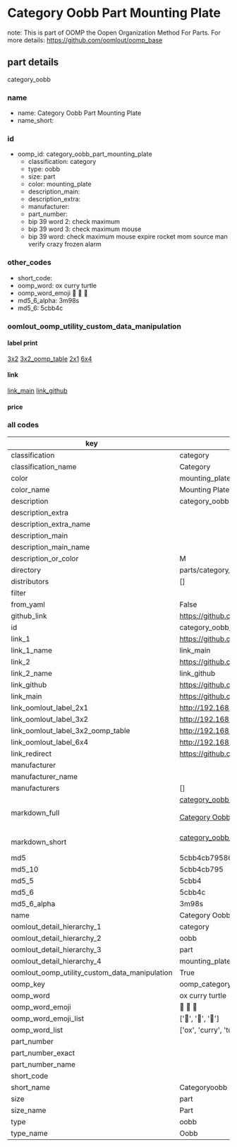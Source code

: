 # Category Oobb Part Mounting Plate  

note: This is part of OOMP the Oopen Organization Method For Parts. For more details: https://github.com/oomlout/oomp_base

##  part details
  



category_oobb



### name
* name: Category Oobb Part Mounting Plate
* name_short: 
### id
* oomp_id: category_oobb_part_mounting_plate
  * classification: category
  * type: oobb
  * size: part
  * color: mounting_plate
  * description_main: 
  * description_extra: 
  * manufacturer: 
  * part_number: 
  * bip 39 word 2: check maximum
  * bip 39 word 3: check maximum mouse
  * bip 39 word: check maximum mouse expire rocket mom source man verify crazy frozen alarm

### other_codes
* short_code: 
* oomp_word: ox curry turtle
* oomp_word_emoji :ox: :curry: :turtle:
* md5_6_alpha: 3m98s
* md5_6: 5cbb4c






### oomlout_oomp_utility_custom_data_manipulation
#### label print
[3x2](http://192.168.1.245:1112/?label=oomp%203m98s)
[3x2_oomp_table](http://192.168.1.108:1112/?label=oomp%203m98s)
[2x1](http://192.168.1.242:1112/?label=oomp%203m98s)
[6x4](http://192.168.1.55:1112/?label=oomp%203m98s)    

#### link

[link_main](https://github.com/oomlout/oomlout_oomp_version_1_messy/tree/main/parts/category_oobb_part_mounting_plate) [link_github](https://github.com/oomlout/oomlout_oomp_version_1_messy/tree/main/parts/category_oobb_part_mounting_plate)                             

#### price







### all codes 
| key | value |  
| --- | --- |  
| classification | category |  
| classification_name | Category |  
| color | mounting_plate |  
| color_name | Mounting Plate |  
| description | category_oobb |  
| description_extra |  |  
| description_extra_name |  |  
| description_main |  |  
| description_main_name |  |  
| description_or_color | M  |  
| directory | parts/category_oobb_part_mounting_plate |  
| distributors | [] |  
| filter |  |  
| from_yaml | False |  
| github_link | https://github.com/oomlout/oomlout_oomp_part_src/tree/main/parts/category_oobb_part_mounting_plate |  
| id | category_oobb_part_mounting_plate |  
| link_1 | https://github.com/oomlout/oomlout_oomp_version_1_messy/tree/main/parts/category_oobb_part_mounting_plate |  
| link_1_name | link_main |  
| link_2 | https://github.com/oomlout/oomlout_oomp_version_1_messy/tree/main/parts/category_oobb_part_mounting_plate |  
| link_2_name | link_github |  
| link_github | https://github.com/oomlout/oomlout_oomp_version_1_messy/tree/main/parts/category_oobb_part_mounting_plate |  
| link_main | https://github.com/oomlout/oomlout_oomp_version_1_messy/tree/main/parts/category_oobb_part_mounting_plate |  
| link_oomlout_label_2x1 | http://192.168.1.242:1112/?label=oomp%203m98s |  
| link_oomlout_label_3x2 | http://192.168.1.245:1112/?label=oomp%203m98s |  
| link_oomlout_label_3x2_oomp_table | http://192.168.1.108:1112/?label=oomp%203m98s |  
| link_oomlout_label_6x4 | http://192.168.1.55:1112/?label=oomp%203m98s |  
| link_redirect | https://github.com/oomlout/oomlout_oomp_version_1_messy/tree/main/parts/category_oobb_part_mounting_plate |  
| manufacturer |  |  
| manufacturer_name |  |  
| manufacturers | [] |  
| markdown_full | [category_oobb_part_mounting_plate](none)<br>[](none)<br>[Category Oobb Part Mounting Plate](none)<br><br> |  
| markdown_short | [category_oobb_part_mounting_plate](none)<br><br> |  
| md5 | 5cbb4cb79586da023b5db50721625938 |  
| md5_10 | 5cbb4cb795 |  
| md5_5 | 5cbb4 |  
| md5_6 | 5cbb4c |  
| md5_6_alpha | 3m98s |  
| name | Category Oobb Part Mounting Plate |  
| oomlout_detail_hierarchy_1 | category |  
| oomlout_detail_hierarchy_2 | oobb |  
| oomlout_detail_hierarchy_3 | part |  
| oomlout_detail_hierarchy_4 | mounting_plate |  
| oomlout_oomp_utility_custom_data_manipulation | True |  
| oomp_key | oomp_category_oobb_part_mounting_plate |  
| oomp_word | ox curry turtle |  
| oomp_word_emoji | :ox: :curry: :turtle: |  
| oomp_word_emoji_list | [':ox:', ':curry:', ':turtle:'] |  
| oomp_word_list | ['ox', 'curry', 'turtle'] |  
| part_number |  |  
| part_number_exact |  |  
| part_number_name |  |  
| short_code |  |  
| short_name | Categoryoobb |  
| size | part |  
| size_name | Part |  
| type | oobb |  
| type_name | Oobb |  
